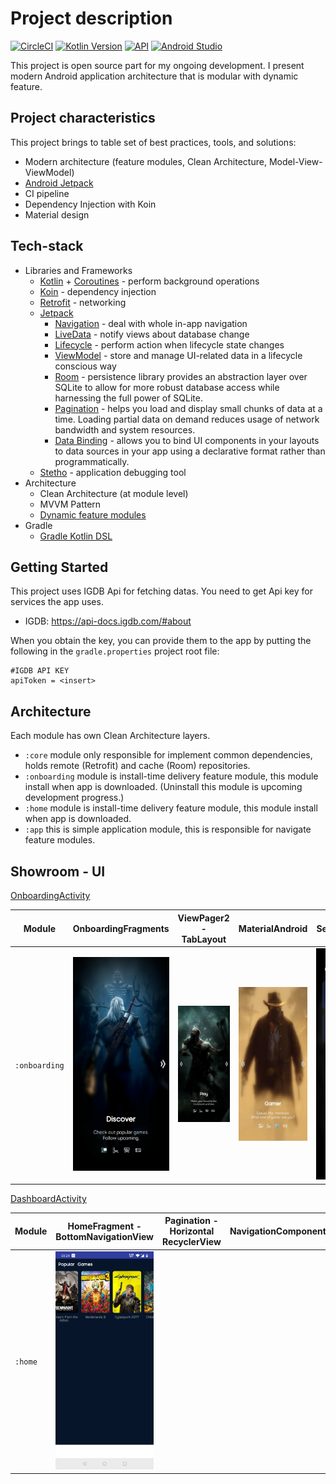 # Project description
[![CircleCI](https://circleci.com/gh/abalta/WASD-Modular.svg?style=shield&circle-token=8867ef8e7edeacd352f0090618f7c873e5346799)](https://circleci.com/gh/abalta/WASD-Modular)
[![Kotlin Version](https://img.shields.io/badge/Kotlin-1.3.61-blue.svg)](https://kotlinlang.org)
[![API](https://img.shields.io/badge/API-21%2B-brightgreen.svg?style=flat)](https://android-arsenal.com/api?level=21)
[![Android Studio](https://img.shields.io/badge/Android%20Studio-3.6.1-informational.svg)](https://developer.android.com/studio)

This project is open source part for my ongoing development. I present modern Android application architecture that is modular with dynamic feature.

## Project characteristics

This project brings to table set of best practices, tools, and solutions:

* Modern architecture (feature modules, Clean Architecture, Model-View-ViewModel)
* [Android Jetpack](https://developer.android.com/jetpack)
* CI pipeline
* Dependency Injection with Koin
* Material design

## Tech-stack

* Libraries and Frameworks
    * [Kotlin](https://kotlinlang.org/) + [Coroutines](https://kotlinlang.org/docs/reference/coroutines-overview.html) - perform background operations
    * [Koin](https://insert-koin.io/) - dependency injection
    * [Retrofit](https://square.github.io/retrofit/) - networking
    * [Jetpack](https://developer.android.com/jetpack)
        * [Navigation](https://developer.android.com/topic/libraries/architecture/navigation/) - deal with whole in-app navigation
        * [LiveData](https://developer.android.com/topic/libraries/architecture/livedata) - notify views about database change
        * [Lifecycle](https://developer.android.com/topic/libraries/architecture/lifecycle) - perform action when lifecycle state changes
        * [ViewModel](https://developer.android.com/topic/libraries/architecture/viewmodel) - store and manage UI-related data in a lifecycle conscious way
        * [Room](https://developer.android.com/topic/libraries/architecture/room) - persistence library provides an abstraction layer over SQLite to allow for more robust database access while harnessing the full power of SQLite.
        * [Pagination](https://developer.android.com/topic/libraries/architecture/paging) - helps you load and display small chunks of data at a time. Loading partial data on demand reduces usage of network bandwidth and system resources.
        * [Data Binding](https://developer.android.com/topic/libraries/data-binding) - allows you to bind UI components in your layouts to data sources in your app using a declarative format rather than programmatically.
    * [Stetho](http://facebook.github.io/stetho/) - application debugging tool
* Architecture
    * Clean Architecture (at module level)
    * MVVM Pattern
    * [Dynamic feature modules](https://developer.android.com/studio/projects/dynamic-delivery)
* Gradle
    * [Gradle Kotlin DSL](https://docs.gradle.org/current/userguide/kotlin_dsl.html)

## Getting Started

This project uses IGDB Api for fetching datas. You need to get Api key for services the app uses.

-   IGDB: https://api-docs.igdb.com/#about

When you obtain the key, you can provide them to the app by putting the following in the `gradle.properties` project root file:

```properties
#IGDB API KEY
apiToken = <insert>
```

## Architecture

Each module has own Clean Architecture layers.

-   `:core` module only responsible for implement common dependencies, holds remote (Retrofit) and cache (Room) repositories.
-   `:onboarding` module is install-time delivery feature module, this module install when app is downloaded. (Uninstall this module is upcoming development progress.)
-   `:home` module is install-time delivery feature module, this module install when app is downloaded.
-   `:app` this is simple application module, this is responsible for navigate feature modules.

## Showroom - UI

[OnboardingActivity](https://github.com/abalta/Kotlin-DynamicFeature-Clean/blob/master/onboarding/src/main/java/com/mobiaxe/onboarding/presentation/OnboardingActivity.kt)

| Module        |  OnboardingFragments                          | ViewPager2 - TabLayout                        | MaterialAndroid                               | SelectPlatformFragment                                  |
|---------------|-----------------------------------------------|-----------------------------------------------|-----------------------------------------------|---------------------------------------------------------|
| `:onboarding` | <img src="misc/onboarding_1.jpg" width="180"> | <img src="misc/onboarding_2.jpg" width="180"> | <img src="misc/onboarding_3.jpg" width="180"> | <img src="misc/select_platform.jpg" width="180">        |

[DashboardActivity](https://github.com/abalta/Kotlin-DynamicFeature-Clean/blob/master/app/src/main/java/com/mobiaxe/wasd/dashboard/DashboardActivity.kt)

| Module        |  HomeFragment - BottomNavigationView          | Pagination - Horizontal RecyclerView          | NavigationComponent                           |
|---------------|-----------------------------------------------|-----------------------------------------------|-----------------------------------------------|
| `:home`       | <img src="misc/home.jpg" width="250">         |                                               |                                               |